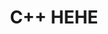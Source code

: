 ---
title: "C++ HEHE"
categories:
  - Edge Case
tags:
  - content
  - css
  - edge case
  - lists
  - markup
---